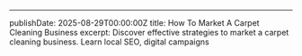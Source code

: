---
publishDate: 2025-08-29T00:00:00Z
title: How To Market A Carpet Cleaning Business
excerpt: Discover effective strategies to market a carpet cleaning business. Learn local SEO, digital campaigns